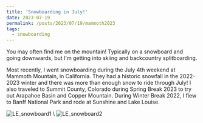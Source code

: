 ```yaml
---
title: 'Snowboarding in July!'
date: 2023-07-19
permalink: /posts/2023/07/19/mammoth2023
tags:
  - snowboarding
---
```


You may often find me on the mountain! Typically on a snowboard and going downwards, but I'm getting into skiing and backcountry splitboarding.

Most recently, I went snowboarding during the July 4th weekend at Mammoth Mountain, in California. They had a historic snowfall in the 2022-2023 winter and there was more than enough snow to ride through July! I also traveled to Summit County, Colorado during Spring Break 2023 to try out Arapahoe Basin and Copper Mountain. During Winter Break 2022, I flew to Banff National Park and rode at Sunshine and Lake Louise.

![LE_snowboard1](https://lisaxeverest.github.io/images/2023-mammoth/LE_snowboard1.JPG) \\
![LE_snowboard2](https://lisaxeverest.github.io/images/2023-mammoth/LE_snowboard2.JPG)
